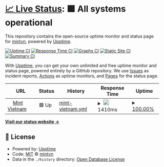 # [📈 Live Status](https://status.mintvietnam.com): <!--live status--> **🟩 All systems operational**

This repository contains the open-source uptime monitor and status page for [mintvn](https://status.mintvietnam.com), powered by [Upptime](https://github.com/upptime/upptime).

[![Uptime CI](https://github.com/mintvn/mintvn-status-test/workflows/Uptime%20CI/badge.svg)](https://github.com/mintvn/mintvn-status-test/actions?query=workflow%3A%22Uptime+CI%22)
[![Response Time CI](https://github.com/mintvn/mintvn-status-test/workflows/Response%20Time%20CI/badge.svg)](https://github.com/mintvn/mintvn-status-test/actions?query=workflow%3A%22Response+Time+CI%22)
[![Graphs CI](https://github.com/mintvn/mintvn-status-test/workflows/Graphs%20CI/badge.svg)](https://github.com/mintvn/mintvn-status-test/actions?query=workflow%3A%22Graphs+CI%22)
[![Static Site CI](https://github.com/mintvn/mintvn-status-test/workflows/Static%20Site%20CI/badge.svg)](https://github.com/mintvn/mintvn-status-test/actions?query=workflow%3A%22Static+Site+CI%22)
[![Summary CI](https://github.com/mintvn/mintvn-status-test/workflows/Summary%20CI/badge.svg)](https://github.com/mintvn/mintvn-status-test/actions?query=workflow%3A%22Summary+CI%22)

With [Upptime](https://upptime.js.org), you can get your own unlimited and free uptime monitor and status page, powered entirely by a GitHub repository. We use [Issues](https://github.com/mintvn/mintvn-status-test/issues) as incident reports, [Actions](https://github.com/mintvn/mintvn-status-test/actions) as uptime monitors, and [Pages](https://status.mintvietnam.com) for the status page.

<!--start: status pages-->
<!-- This summary is generated by Upptime (https://github.com/upptime/upptime) -->
<!-- Do not edit this manually, your changes will be overwritten -->
<!-- prettier-ignore -->
| URL | Status | History | Response Time | Uptime |
| --- | ------ | ------- | ------------- | ------ |
| <img alt="" src="https://icons.duckduckgo.com/ip3/mintvietnam.com.ico" height="13"> [Mint Vietnam](https://mintvietnam.com) | 🟩 Up | [mint-vietnam.yml](https://github.com/hiennghoang/mintvn-status-test/commits/HEAD/history/mint-vietnam.yml) | <details><summary><img alt="Response time graph" src="./graphs/mint-vietnam/response-time-week.png" height="20"> 1410ms</summary><br><a href="https://status.mintvietnam.com/history/mint-vietnam"><img alt="Response time 1650" src="https://img.shields.io/endpoint?url=https%3A%2F%2Fraw.githubusercontent.com%2Fhiennghoang%2Fmintvn-status-test%2FHEAD%2Fapi%2Fmint-vietnam%2Fresponse-time.json"></a><br><a href="https://status.mintvietnam.com/history/mint-vietnam"><img alt="24-hour response time 1172" src="https://img.shields.io/endpoint?url=https%3A%2F%2Fraw.githubusercontent.com%2Fhiennghoang%2Fmintvn-status-test%2FHEAD%2Fapi%2Fmint-vietnam%2Fresponse-time-day.json"></a><br><a href="https://status.mintvietnam.com/history/mint-vietnam"><img alt="7-day response time 1410" src="https://img.shields.io/endpoint?url=https%3A%2F%2Fraw.githubusercontent.com%2Fhiennghoang%2Fmintvn-status-test%2FHEAD%2Fapi%2Fmint-vietnam%2Fresponse-time-week.json"></a><br><a href="https://status.mintvietnam.com/history/mint-vietnam"><img alt="30-day response time 1650" src="https://img.shields.io/endpoint?url=https%3A%2F%2Fraw.githubusercontent.com%2Fhiennghoang%2Fmintvn-status-test%2FHEAD%2Fapi%2Fmint-vietnam%2Fresponse-time-month.json"></a><br><a href="https://status.mintvietnam.com/history/mint-vietnam"><img alt="1-year response time 1650" src="https://img.shields.io/endpoint?url=https%3A%2F%2Fraw.githubusercontent.com%2Fhiennghoang%2Fmintvn-status-test%2FHEAD%2Fapi%2Fmint-vietnam%2Fresponse-time-year.json"></a></details> | <details><summary><a href="https://status.mintvietnam.com/history/mint-vietnam">100.00%</a></summary><a href="https://status.mintvietnam.com/history/mint-vietnam"><img alt="All-time uptime 100.00%" src="https://img.shields.io/endpoint?url=https%3A%2F%2Fraw.githubusercontent.com%2Fhiennghoang%2Fmintvn-status-test%2FHEAD%2Fapi%2Fmint-vietnam%2Fuptime.json"></a><br><a href="https://status.mintvietnam.com/history/mint-vietnam"><img alt="24-hour uptime 100.00%" src="https://img.shields.io/endpoint?url=https%3A%2F%2Fraw.githubusercontent.com%2Fhiennghoang%2Fmintvn-status-test%2FHEAD%2Fapi%2Fmint-vietnam%2Fuptime-day.json"></a><br><a href="https://status.mintvietnam.com/history/mint-vietnam"><img alt="7-day uptime 100.00%" src="https://img.shields.io/endpoint?url=https%3A%2F%2Fraw.githubusercontent.com%2Fhiennghoang%2Fmintvn-status-test%2FHEAD%2Fapi%2Fmint-vietnam%2Fuptime-week.json"></a><br><a href="https://status.mintvietnam.com/history/mint-vietnam"><img alt="30-day uptime 100.00%" src="https://img.shields.io/endpoint?url=https%3A%2F%2Fraw.githubusercontent.com%2Fhiennghoang%2Fmintvn-status-test%2FHEAD%2Fapi%2Fmint-vietnam%2Fuptime-month.json"></a><br><a href="https://status.mintvietnam.com/history/mint-vietnam"><img alt="1-year uptime 100.00%" src="https://img.shields.io/endpoint?url=https%3A%2F%2Fraw.githubusercontent.com%2Fhiennghoang%2Fmintvn-status-test%2FHEAD%2Fapi%2Fmint-vietnam%2Fuptime-year.json"></a></details>

<!--end: status pages-->

[**Visit our status website →**](https://status.mintvietnam.com)

## 📄 License

- Powered by: [Upptime](https://github.com/upptime/upptime)
- Code: [MIT](./LICENSE) © [mintvn](https://status.mintvietnam.com)
- Data in the `./history` directory: [Open Database License](https://opendatacommons.org/licenses/odbl/1-0/)
